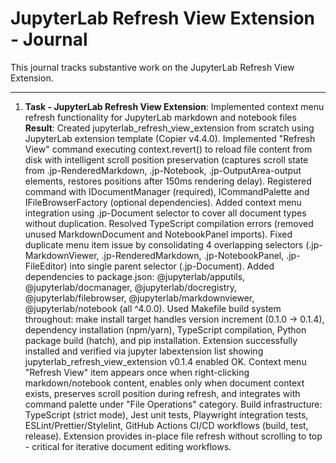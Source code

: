 # JupyterLab Refresh View Extension - Journal

This journal tracks substantive work on the JupyterLab Refresh View Extension.

---

1. **Task - JupyterLab Refresh View Extension**: Implemented context menu refresh functionality for JupyterLab markdown and notebook files<br>
    **Result**: Created jupyterlab_refresh_view_extension from scratch using JupyterLab extension template (Copier v4.4.0). Implemented "Refresh View" command executing context.revert() to reload file content from disk with intelligent scroll position preservation (captures scroll state from .jp-RenderedMarkdown, .jp-Notebook, .jp-OutputArea-output elements, restores positions after 150ms rendering delay). Registered command with IDocumentManager (required), ICommandPalette and IFileBrowserFactory (optional dependencies). Added context menu integration using .jp-Document selector to cover all document types without duplication. Resolved TypeScript compilation errors (removed unused MarkdownDocument and NotebookPanel imports). Fixed duplicate menu item issue by consolidating 4 overlapping selectors (.jp-MarkdownViewer, .jp-RenderedMarkdown, .jp-NotebookPanel, .jp-FileEditor) into single parent selector (.jp-Document). Added dependencies to package.json: @jupyterlab/apputils, @jupyterlab/docmanager, @jupyterlab/docregistry, @jupyterlab/filebrowser, @jupyterlab/markdownviewer, @jupyterlab/notebook (all ^4.0.0). Used Makefile build system throughout: make install target handles version increment (0.1.0 -> 0.1.4), dependency installation (npm/yarn), TypeScript compilation, Python package build (hatch), and pip installation. Extension successfully installed and verified via jupyter labextension list showing jupyterlab_refresh_view_extension v0.1.4 enabled OK. Context menu "Refresh View" item appears once when right-clicking markdown/notebook content, enables only when document context exists, preserves scroll position during refresh, and integrates with command palette under "File Operations" category. Build infrastructure: TypeScript (strict mode), Jest unit tests, Playwright integration tests, ESLint/Prettier/Stylelint, GitHub Actions CI/CD workflows (build, test, release). Extension provides in-place file refresh without scrolling to top - critical for iterative document editing workflows.
